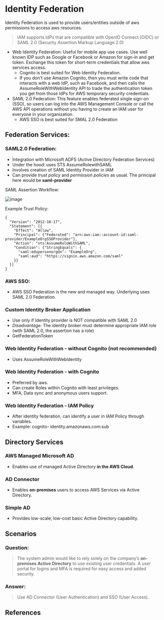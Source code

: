 # Identity Federation

Identity Federation is used to provide users/entities outside of aws permissions to access aws resources.

> IAM supports IdPs that are compatible with OpenID Connect (OIDC) or SAML 2.0 (Security Assertion Markup Language 2.0)

- Web Identity Federation: Useful for mobile app use cases. Use well known IDP such as Google or Facebook or Amazon for sign-in and get token. Exchange this token for short-term credentials that allow aws services access.
    - Cognito is best suited for Web Identity Federation. 
    - If you don't use Amazon Cognito, then you must write code that interacts with a web IdP, such as Facebook, and then calls the AssumeRoleWithWebIdentity API to trade the authentication token you get from those IdPs for AWS temporary security credentials.  
- SAML 2.0 Federation: This feature enables federated single sign-on (SSO), so users can log into the AWS Management Console or call the AWS API operations without you having to create an IAM user for everyone in your organization.
    - AWS SSO is best suited for SMAL 2.0 Federation   


## Federation Services:
### SAML2.0 Federation:

- Integration with Microsoft ADFS (Active Directory Federation Services)
- Under the hood: uses STS AssumeRolewithSAML
- Involves creation of SAML Identity Provider in IAM
- Can provide *trust policy* and *permission policies* as usual. The principal here would be **saml-provider**

SAML Assertion Workflow:

![image](https://user-images.githubusercontent.com/15995686/171585160-5532136f-b382-471a-81ad-cae41a16f58e.png)

Example Trust Policy:
```
{
  "Version": "2012-10-17",
  "Statement": [{
    "Effect": "Allow",
    "Principal": {"Federated": "arn:aws:iam::account-id:saml-provider/ExampleOrgSSOProvider"},
    "Action": "sts:AssumeRoleWithSAML",
    "Condition": {"StringEquals": {
      "saml:edupersonorgdn": "ExampleOrg",
      "saml:aud": "https://signin.aws.amazon.com/saml"
    }}
  }]
}
```
   
### AWS SSO:

- AWS SSO Federation is the new and managed way. Underlying uses SAML 2.0 Federation.

### Custom Identity Broker Application

- Use only if Identity provider is NOT compatible with SAML 2.0
- *Disadvantage:* The identity broker must determine appropriate IAM role (with SAML 2.0, the assertion has a role)
- GetFederationToken

### Web Identity Federation - without Cognito (not recommended)

- Uses AssumeRoleWithWebIdentity 

### Web Identity Federation - with Cognito

- Preferred by aws.
- Can create Roles within Cognito with least privileges.
- MFA, Data sync and anonymous users support.

### Web Identity Federation - IAM Policy

- After identity federation, can identify a user in IAM Policy through variables.
- Example: cognito- identity.amazonaws.com:sub


## Directory Services

### AWS Managed Microsoft AD

- Enables use of managed Active Directory **in the AWS Cloud**.

### AD Connector

- Enables **on-premises** users to access AWS Services via Active Directory.

### Simple AD

- Provides low-scale, low-cost basic Active Directory capability.

## Scenarios

### Question:
> The system admin would like to rely solely on the company’s **on-premises Active Directory** to use existing user credentials. 
A user portal for logins and MFA is required for easy access and added security.

### Answer:

> Use AD Connector (User Authentication) and SSO (User Access).

## References

